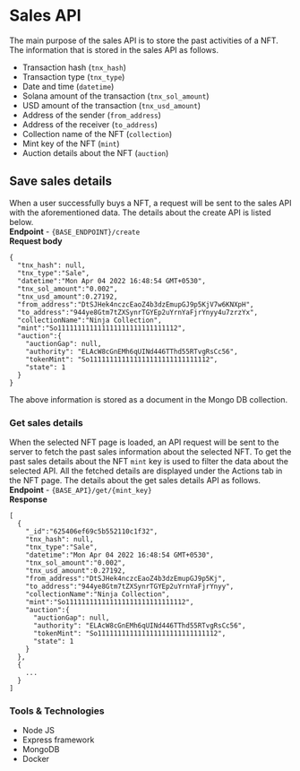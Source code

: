 # Sales API
The main purpose of the sales API is to store the past activities of a NFT. The information that is stored in the sales API as follows.
 - Transaction hash (`tnx_hash`)
 - Transaction type (`tnx_type`)
 - Date and time (`datetime`)
 - Solana amount of the transaction (`tnx_sol_amount`)
 - USD amount of the transaction (`tnx_usd_amount`)
 - Address of the sender (`from_address`)
 - Address of the receiver (`to_address`)
 - Collection name of the NFT (`collection`)
 - Mint key of the NFT (`mint`)
 - Auction details about the NFT (`auction`)

## Save sales details
When a user successfully buys a NFT, a request will be sent to the sales API with the aforementioned data. The details about the create API is listed below. <br>
**Endpoint** - `{BASE_ENDPOINT}/create` <br>
**Request body**
```
{
  "tnx_hash": null,
  "tnx_type":"Sale",
  "datetime":"Mon Apr 04 2022 16:48:54 GMT+0530",
  "tnx_sol_amount":"0.002",
  "tnx_usd_amount":0.27192,
  "from_address":"DtSJHek4nczcEaoZ4b3dzEmupGJ9p5KjV7w6KNXpH",
  "to_address":"944ye8Gtm7tZXSynrTGYEp2uYrnYaFjrYnyy4u7zrzYx",
  "collectionName":"Ninja Collection",
  "mint":"So111111111111111111111111111112",
  "auction":{
    "auctionGap": null,
    "authority": "ELAcW8cGnEMh6qUINd446TThd55RTvgRsCc56",
    "tokenMint": "So111111111111111111111111111112",
    "state": 1
  }
}
```
The above information is stored as a document in the Mongo DB collection.

### Get sales details
When the selected NFT page is loaded, an API request will be sent to the server to fetch the past sales information about the selected NFT. To get the past sales details about the NFT `mint` key is used to filter the data about the selected API. All the fetched details are displayed under the Actions tab in the NFT page. The details about the get sales details API as follows. <br>
**Endpoint** - `{BASE_API}/get/{mint_key}` <br>
**Response**
```
[
  {
    "_id":"625406ef69c5b552110c1f32",
    "tnx_hash": null,
    "tnx_type":"Sale",
    "datetime":"Mon Apr 04 2022 16:48:54 GMT+0530",
    "tnx_sol_amount":"0.002",
    "tnx_usd_amount":0.27192,
    "from_address":"DtSJHek4nczcEaoZ4b3dzEmupGJ9p5Kj",
    "to_address":"944ye8Gtm7tZXSynrTGYEp2uYrnYaFjrYnyy",
    "collectionName":"Ninja Collection",
    "mint":"So111111111111111111111111111112",
    "auction":{
      "auctionGap": null,
      "authority": "ELAcW8cGnEMh6qUINd446TThd55RTvgRsCc56",
      "tokenMint": "So111111111111111111111111111112",
      "state": 1
    }
  },
  {
    ...
  }
]
```

### Tools & Technologies
 - Node JS
 - Express framework
 - MongoDB
 - Docker

